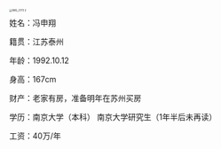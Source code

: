 

<img src="/Users/vincent/Downloads/IMG_2173 2.JPG" align='left' alt="IMG_2173 2" style="zoom:33%;" />

姓名：冯申翔

籍贯：江苏泰州

年龄：1992.10.12

身高：167cm

财产：老家有房，准备明年在苏州买房

学历：南京大学（本科） 南京大学研究生（1年半后未再读）

工资：40万/年

